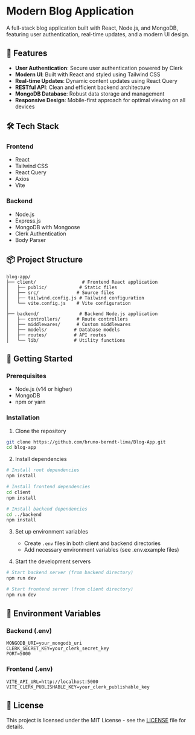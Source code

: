# Modern Blog Application

A full-stack blog application built with React, Node.js, and MongoDB, featuring user authentication, real-time updates, and a modern UI design.

## 🚀 Features

- **User Authentication**: Secure user authentication powered by Clerk
- **Modern UI**: Built with React and styled using Tailwind CSS
- **Real-time Updates**: Dynamic content updates using React Query
- **RESTful API**: Clean and efficient backend architecture
- **MongoDB Database**: Robust data storage and management
- **Responsive Design**: Mobile-first approach for optimal viewing on all devices

## 🛠️ Tech Stack

### Frontend
- React
- Tailwind CSS
- React Query
- Axios
- Vite

### Backend
- Node.js
- Express.js
- MongoDB with Mongoose
- Clerk Authentication
- Body Parser

## 📦 Project Structure

```
blog-app/
├── client/                 # Frontend React application
│   ├── public/            # Static files
│   ├── src/              # Source files
│   ├── tailwind.config.js # Tailwind configuration
│   └── vite.config.js    # Vite configuration
│
├── backend/               # Backend Node.js application
│   ├── controllers/      # Route controllers
│   ├── middlewares/      # Custom middlewares
│   ├── models/          # Database models
│   ├── routes/          # API routes
│   └── lib/             # Utility functions
```

## 🚀 Getting Started

### Prerequisites

- Node.js (v14 or higher)
- MongoDB
- npm or yarn

### Installation

1. Clone the repository
```bash
git clone https://github.com/bruno-berndt-lima/Blog-App.git
cd blog-app
```

2. Install dependencies
```bash
# Install root dependencies
npm install

# Install frontend dependencies
cd client
npm install

# Install backend dependencies
cd ../backend
npm install
```

3. Set up environment variables
   - Create `.env` files in both client and backend directories
   - Add necessary environment variables (see .env.example files)

4. Start the development servers
```bash
# Start backend server (from backend directory)
npm run dev

# Start frontend server (from client directory)
npm run dev
```

## 🔧 Environment Variables

### Backend (.env)
```
MONGODB_URI=your_mongodb_uri
CLERK_SECRET_KEY=your_clerk_secret_key
PORT=5000
```

### Frontend (.env)
```
VITE_API_URL=http://localhost:5000
VITE_CLERK_PUBLISHABLE_KEY=your_clerk_publishable_key
```

## 📄 License

This project is licensed under the MIT License - see the [LICENSE](LICENSE) file for details.